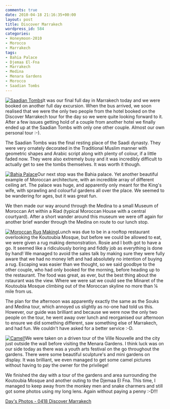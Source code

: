 ```yaml
---
comments: true
date: 2010-04-18 21:16:35+00:00
layout: post
title: Discover Marrakech
wordpress_id: 584
categories:
- Honeymoon-2010
- Morocco
- Marrakech
tags:
- Bahia Palace
- Djemaa El-Fna
- Marrakech
- Medina
- Menara Gardens
- Morocco
- Saadian Tombs
---
```


[![Saadian Tombs](http://travel.perry-online.me.uk/files/2010/04/img_7318-150x150.jpg)](http://travel.perry-online.me.uk/2010/04/18/discover-marrakech/img_7318/)It was our final full day in Marrakech today and we were booked on another full day excursion. When the bus arrived, we soon realised that we were the only two people from the hotel booked on the Discover Marrakech tour for the day so we were quite looking forward to it. After a few issues getting hold of a couple from another hotel we finally ended up at the Saadian Tombs with only one other couple. Almost our own personal tour :-). <!-- more -->

The Saadian Tombs was the final resting place of the Saadi dynasty. They were very ornately decorated in the Traditional Muslim manner with geometric shapes and Arabic script along with plenty of colour, if a little faded now. They were also extremely busy and it was incredibly difficult to actually get to see the tombs themselves. It was worth it though.

[![Bahia Palace](http://travel.perry-online.me.uk/files/2010/04/img_7369-150x150.jpg)](http://travel.perry-online.me.uk/2010/04/18/discover-marrakech/img_7369/)Our next stop was the Bahia palace. Yet another beautiful example of Moroccan architecture, with an incredible array of different ceiling art. The palace was huge, and apparently only meant for the King's wife, with sprawling and colourful gardens all over the place. We seemed to be wandering for ages, but it was great fun.

We then made our way around through the Medina to a small Museum of Moroccan Art within a Riad (typical Moroccan House with a central courtyard). After a short wander around this museum we were off again for another brief wander through the Medina on route to our lunch stop.

[![Moroccan Rug Making](http://travel.perry-online.me.uk/files/2010/04/img_7427-150x150.jpg)](http://travel.perry-online.me.uk/2010/04/18/discover-marrakech/img_7427/)Lunch was due to be in a rooftop restaurant overlooking the Koutoubia Mosque, but before we could be allowed to eat, we were given a rug making demonstration. Rosie and I both got to have a go. It seemed like a ridiculously boring and fiddly job as everything is done by hand! We managed to avoid the sales talk by making sure they were fully aware that we had no money left and had absolutely no intention of buying a rug. Escaping was easier than we thought, so we said goodbye to the other couple, who had only booked for the morning, before heading up to the restaurant. The food was great, as ever, but the best thing about the rstaurant was the view. Where we were sat we could see the Minaret of the Koutoubia Mosque climbing out of the Moroccan skyline no more than ¼ mile from us.

The plan for the afternoon was apparently exactly the same as the Souks and Medina tour, which annoyed us slightly as no-one had told us this. However, our guide was brilliant and because we were now the only two people on the tour, he went away over lunch and reorganised our afternoon to ensure we did something different, saw something else of Marrakech, and had fun. We couldn't have asked for a better service :-D.

[![Camel!](http://travel.perry-online.me.uk/files/2010/04/img_7453-150x150.jpg)](http://travel.perry-online.me.uk/2010/04/18/discover-marrakech/img_7453/)We were taken on a driven tour of the Ville Nouvelle and the city just outside the wall before visiting the Menara Gardens. I think luck was on our side today as there was a youth arts festival on the go throughout the gardens. There were some beautiful sculpture's and mini gardens on display. It was brilliant, we even managed to get some camel pictures without having to pay the owner for the privilege!

We finished the day with a tour of the gardens and area surrounding the Koutoubia Mosque and another outing to the Djemaa El Fna. This time, I managed to keep away from the monkey men and snake charmers and still got some photos using my long lens. Again without paying a penny :-D!!!


[Day's Photos - 0418 Discover Marrakech](http://photos.perry-online.me.uk/travel/2010/0412-0419-our-honeymoon/0418-discover-marrakech/)
